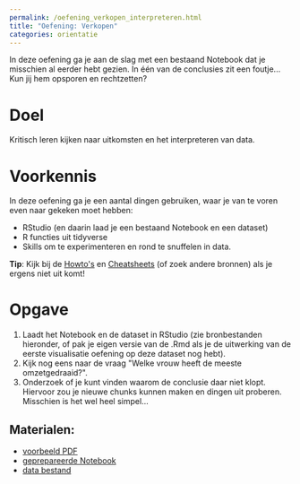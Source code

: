 ```yaml
---
permalink: /oefening_verkopen_interpreteren.html
title: "Oefening: Verkopen"
categories: orientatie
---
```


In deze oefening ga je aan de slag met een bestaand Notebook dat je misschien al eerder hebt gezien. In één van de conclusies zit een foutje... Kun jij hem opsporen en rechtzetten?

# Doel
Kritisch leren kijken naar uitkomsten en het interpreteren van data.

# Voorkennis
In deze oefening ga je een aantal dingen gebruiken, waar je van te voren even naar gekeken moet hebben:
- RStudio (en daarin laad je een bestaand Notebook en een dataset)
- R functies uit tidyverse
- Skills om te experimenteren en rond te snuffelen in data.

**Tip**: Kijk bij de [Howto's](index_howtos) en [Cheatsheets](index_cheatsheets) (of zoek andere bronnen) als je ergens niet uit komt!

# Opgave
1. Laadt het Notebook en de dataset in RStudio (zie bronbestanden hieronder, of pak je eigen versie van de .Rmd als je de uitwerking van de eerste visualisatie oefening op deze dataset nog hebt).
2. Kijk nog eens naar de vraag "Welke vrouw heeft de meeste omzetgedraaid?".
3. Onderzoek of je kunt vinden waarom de conclusie daar niet klopt. Hiervoor zou je nieuwe chunks kunnen maken en dingen uit proberen. Misschien is het wel heel simpel... 


## Materialen:
- [voorbeeld PDF](/assets/file/Oefening_Verkopen_Visualiseren.pdf)
- [geprepareerde Notebook](assets/file/Oefening_Verkopen_Visualiseren.Rmd)
- [data bestand](/assets/file/dataset_verkopen.xlsx)
